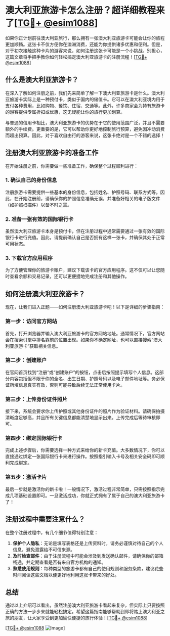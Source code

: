 # 澳大利亚旅游卡怎么注册？超详细教程来了[[TG💪+ @esim1088](https://t.me/s/esim1088)]

如果你正计划前往澳大利亚旅行，那么拥有一张澳大利亚旅游卡可能会让你的旅程更加顺畅。这张卡不仅方便你在澳洲消费，还能为你提供诸多优惠和便利。但是，对于初次接触这种卡片的游客来说，如何注册这张卡可能是一个小挑战。别担心，这篇文章将手把手教你如何轻松搞定澳大利亚旅游卡的注册流程！[[TG💪+ @esim1088](https://t.me/s/esim1088)]

## 什么是澳大利亚旅游卡？

在深入了解如何注册之前，我们先来简单了解一下澳大利亚旅游卡是什么。澳大利亚旅游卡实际上是一种预付卡，类似于国内的储值卡。它可以在澳大利亚境内用于支付各种费用，比如购物、餐饮、住宿、交通等。此外，许多商家会为持有旅游卡的游客提供专属折扣或优惠，这无疑能让你的旅行更加划算。

与普通的信用卡相比，澳大利亚旅游卡的优势在于它的使用范围广泛，并且不需要额外的手续费。更重要的是，它可以帮助你更好地控制旅行预算，避免因冲动消费而超出预算。因此，对于喜欢自由行的游客来说，这张卡绝对是一个不错的选择！

## 注册澳大利亚旅游卡的准备工作

在开始注册之前，你需要做一些准备工作，确保整个过程顺利进行：

### 1. 确认自己的身份信息

注册旅游卡需要提供一些基本的身份信息，包括姓名、护照号码、联系方式等。因此，在开始注册前，请确保你的护照信息准确无误，并准备好相关的电子版文件（如护照扫描件）以备不时之需。

### 2. 准备一张有效的国际银行卡

虽然澳大利亚旅游卡本身是预付卡，但在注册过程中通常需要通过一张有效的国际银行卡进行充值。因此，请提前确认自己是否拥有这样一张卡，并确保其处于正常可用状态。

### 3. 下载官方应用程序

为了方便管理你的旅游卡账户，建议下载该卡的官方应用程序。这不仅可以让您随时查看余额和交易记录，还可以更便捷地完成注册和其他操作。

## 如何注册澳大利亚旅游卡？

现在，让我们进入正题——如何注册澳大利亚旅游卡吧！以下是详细的步骤指南：

### 第一步：访问官方网站

首先，打开浏览器并输入澳大利亚旅游卡的官方网站地址。通常情况下，官方网站会在搜索引擎中排名靠前的位置出现。如果你不确定网址，也可以直接搜索“澳大利亚旅游卡”获取相关信息。

### 第二步：创建账户

在官网首页找到“注册”或“创建账户”的按钮，点击后按照提示填写个人信息。这部分内容包括但不限于你的全名、出生日期、护照号码以及电子邮件地址等。务必保证所填信息真实有效，否则可能导致后续无法正常使用卡片。

### 第三步：上传身份证件照片

接下来，系统会要求你上传护照或其他身份证件的照片作为验证材料。请确保拍摄清晰度足够高，并且所有关键信息都能清楚地显示出来。上传完成后等待审核即可。

### 第四步：绑定国际银行卡

完成上述步骤后，你需要选择一种方式来给你的新卡充值。大多数情况下，你可以直接通过绑定一张国际银行卡来进行操作。按照指引输入卡号及相关安全码即可顺利完成绑定。

### 第五步：激活卡片

最后一步就是激活你的新卡啦！一般情况下，激活过程非常简单，只需按照指示完成几项基础设置即可。一旦激活成功，你就正式拥有了属于自己的澳大利亚旅游卡了！

## 注册过程中需要注意什么？

在整个注册过程中，有几个细节值得特别注意：

1. **保护个人隐私**：无论是填写表格还是上传资料时，请务必谨慎对待自己的个人信息，避免泄露给不可信来源。
2. **及时检查邮件**：由于注册流程中可能会涉及到发送确认邮件，请确保你的邮箱畅通，并定期查看是否有来自官方机构的通知。
3. **熟悉使用规则**：每种类型的旅游卡都有自己的使用规则和服务条款，建议花些时间阅读这些文档以便更好地利用这张卡带来的好处。

## 总结

通过以上介绍可以看出，虽然注册澳大利亚旅游卡看起来复杂，但实际上只要按照正确的方法一步步来就能轻松搞定。希望这篇指南能够帮助到即将踏上澳大利亚之旅的朋友，让大家享受到更加愉快便捷的旅行体验！[[TG💪+ @esim1088](https://t.me/s/esim1088)] 

[[TG💪+ @esim1088](https://t.me/s/esim1088) ![Image](https://i.postimg.cc/4NQfJmqS/Snipaste-2025-05-13-00-14-12.png)]